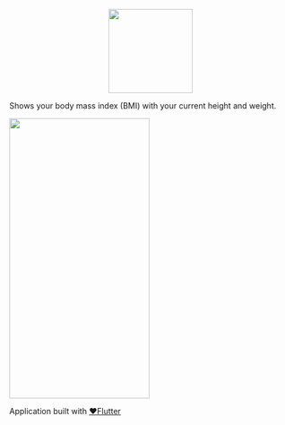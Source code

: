 <p align="center"><img src="http://pidugusundeep.in/images/My_BMI.png" height="150" width="150"/></p>


Shows your body mass index (BMI) with your current height and weight.

<img src="http://pidugusundeep.in/images/BMI.gif" height="500" width="250" />

Application built with <a href="https://flutter.dev/">❤️Flutter</a> 
